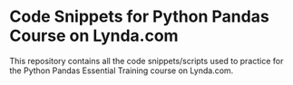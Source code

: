 # Code Snippets for Python Pandas Course on Lynda.com

This repository contains all the code snippets/scripts used to practice for the Python Pandas Essential Training course on Lynda.com.
